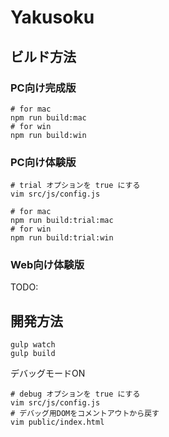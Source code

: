 # Yakusoku

## ビルド方法
### PC向け完成版
```
# for mac
npm run build:mac
# for win
npm run build:win
```

### PC向け体験版
```
# trial オプションを true にする
vim src/js/config.js

# for mac
npm run build:trial:mac
# for win
npm run build:trial:win
```

### Web向け体験版
TODO:

## 開発方法
```
gulp watch
gulp build
```

デバッグモードON
```
# debug オプションを true にする
vim src/js/config.js
# デバッグ用DOMをコメントアウトから戻す
vim public/index.html
```

